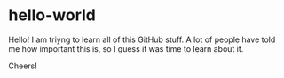 # hello-world

Hello! I am triyng to learn all of this GitHub stuff. A lot of people have told me how important this is, so I guess it was time to learn about it.

Cheers!


